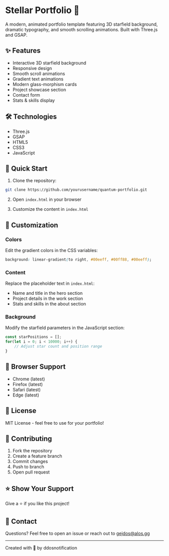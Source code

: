 # Stellar Portfolio 🚀

A modern, animated portfolio template featuring 3D starfield background, dramatic typography, and smooth scrolling animations. Built with Three.js and GSAP.

## ✨ Features

- Interactive 3D starfield background
- Responsive design
- Smooth scroll animations
- Gradient text animations
- Modern glass-morphism cards
- Project showcase section
- Contact form
- Stats & skills display

## 🛠️ Technologies

- Three.js
- GSAP
- HTML5
- CSS3
- JavaScript

## 🚀 Quick Start

1. Clone the repository:
```bash
git clone https://github.com/yourusername/quantum-portfolio.git
```

2. Open `index.html` in your browser

3. Customize the content in `index.html`

## 🎨 Customization

### Colors
Edit the gradient colors in the CSS variables:
```css
background: linear-gradient(to right, #00eeff, #00ff88, #00eeff);
```

### Content
Replace the placeholder text in `index.html`:
- Name and title in the hero section
- Project details in the work section
- Stats and skills in the about section

### Background
Modify the starfield parameters in the JavaScript section:
```javascript
const starPositions = [];
for(let i = 0; i < 10000; i++) {
    // Adjust star count and position range
}
```

## 📱 Browser Support

- Chrome (latest)
- Firefox (latest)
- Safari (latest)
- Edge (latest)

## 📄 License

MIT License - feel free to use for your portfolio!

## 🤝 Contributing

1. Fork the repository
2. Create a feature branch
3. Commit changes
4. Push to branch
5. Open pull request

## ⭐ Show Your Support

Give a ⭐️ if you like this project!

## 📧 Contact

Questions? Feel free to open an issue or reach out to gejdos@alos.gg

---
Created with 💙 by ddosnotification
